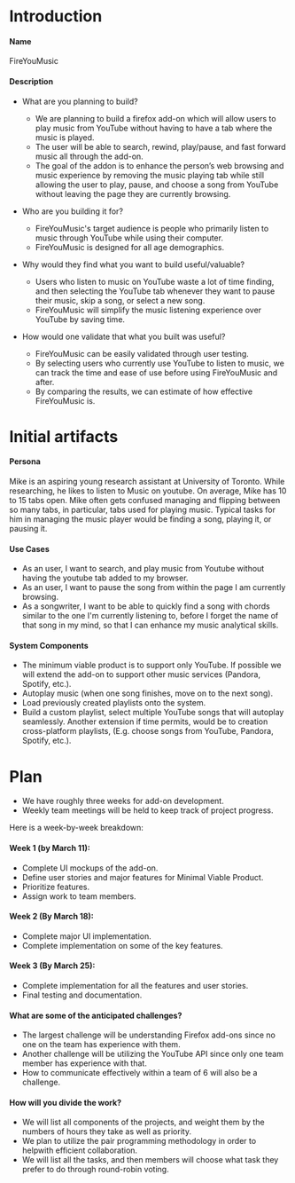 # Introduction
#### Name
FireYouMusic

#### Description 
- What are you planning to build?
    - We are planning to build a firefox add-on which will allow users to play music from YouTube without having to have a tab where the music is played. 
    - The user will be able to search, rewind, play/pause, and fast forward music all through the add-on.
    - The goal of the addon is to enhance the person’s web browsing and music experience by removing the music playing tab while still allowing the user to play, pause, and choose a song from YouTube without leaving the page they are currently browsing.

- Who are you building it for?
	- FireYouMusic's target audience is people who primarily listen to music through YouTube while using their computer.
	- FireYouMusic is designed for all age demographics. 
	
- Why would they find what you want to build useful/valuable?
    - Users who listen to music on YouTube waste a lot of time finding, and then selecting the YouTube tab whenever they want to pause their music, skip a song, or select a new song.
    - FireYouMusic will simplify the music listening experience over YouTube by saving time.

- How would one validate that what you built was useful?
    - FireYouMusic can be easily validated through user testing.
    - By selecting users who currently use YouTube to listen to music, we can track the time and ease of use before using FireYouMusic and after.
    - By comparing the results, we can estimate of how effective FireYouMusic is. 

# Initial artifacts

#### Persona

Mike is an aspiring young research assistant at University of Toronto. While researching, he likes to listen to Music on youtube. On average, Mike has 10 to 15 tabs open. Mike often gets confused managing and flipping between so many tabs, in particular, tabs used for playing music. Typical tasks for him in managing the music player would be finding a song, playing it, or pausing it. 

#### Use Cases
- As an user, I want to search, and play music from Youtube without having the youtube tab added to my browser.
- As an user, I want to pause the song from within the page I am currently browsing.
- As a songwriter, I want to be able to quickly find a song with chords similar to the one I'm currently listening to, before I forget the name of that song in my mind, so that I can enhance my music analytical skills.
	
#### System Components
- The minimum viable product is to support only YouTube. If possible we will extend the add-on to support other music services (Pandora, Spotify, etc.).
- Autoplay music (when one song finishes, move on to the next song).
- Load previously created playlists onto the system.
- Build a custom playlist, select multiple YouTube songs that will autoplay seamlessly. Another extension if time permits, would be to creation cross-platform playlists, (E.g. choose songs from YouTube, Pandora, Spotify, etc.).

# Plan

- We have roughly three weeks for add-on development.
- Weekly team meetings will be held to keep track of project progress.

Here is a week-by-week breakdown:
#### Week 1 (by March 11):
- Complete UI mockups of the add-on.
- Define user stories and major features for Minimal Viable Product.
- Prioritize features.
- Assign work to team members.

#### Week 2 (By March 18):
- Complete major UI implementation.
- Complete implementation on some of the key features.

#### Week 3 (By March 25):
- Complete implementation for all the features and user stories.
- Final testing and documentation.

#### What are some of the anticipated challenges? 
- The largest challenge will be understanding Firefox add-ons since no one on the team has experience with them.
- Another challenge will be utilizing the YouTube API since only one team member has experience with that.
- How to communicate effectively within a team of 6 will also be a challenge. 
	
#### How will you divide the work?
- We will list all components of the projects, and weight them by the numbers of hours they take as well as priority. 
- We plan to utilize the pair programming methodology in order to helpwith efficient collaboration. 
- We will list all the tasks, and then members will choose what task they prefer to do through round-robin voting.
